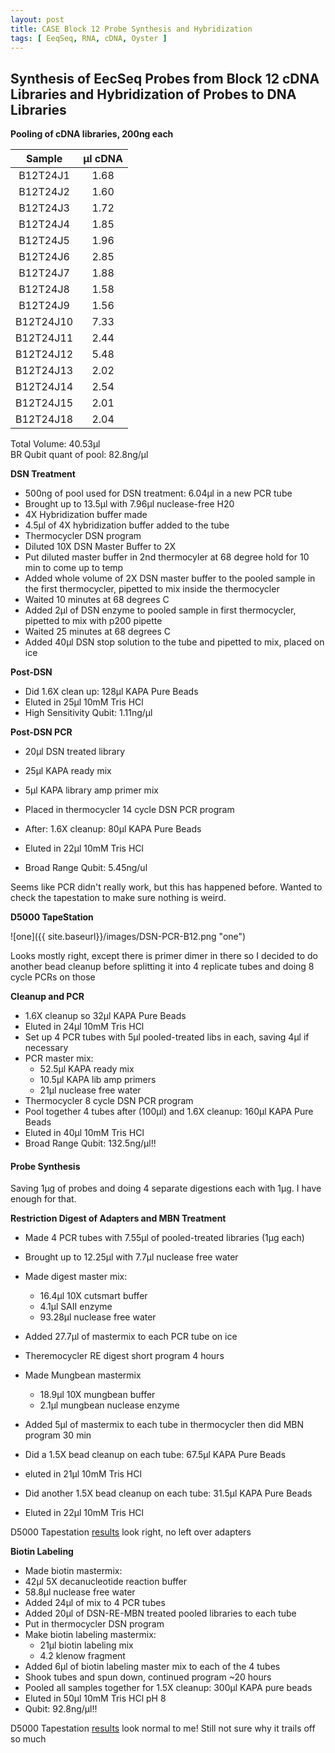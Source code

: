 ```yaml
---
layout: post
title: CASE Block 12 Probe Synthesis and Hybridization
tags: [ EeqSeq, RNA, cDNA, Oyster ]
---
```


## Synthesis of EecSeq Probes from Block 12 cDNA Libraries and Hybridization of Probes to DNA Libraries


**Pooling of cDNA libraries, 200ng each**

**Sample**|**μl cDNA**
:-----:|:-----:
B12T24J1|1.68
B12T24J2|1.60
B12T24J3|1.72
B12T24J4|1.85
B12T24J5|1.96
B12T24J6|2.85
B12T24J7|1.88
B12T24J8|1.58
B12T24J9|1.56
B12T24J10|7.33
B12T24J11|2.44
B12T24J12|5.48
B12T24J13|2.02
B12T24J14|2.54
B12T24J15|2.01
B12T24J18|2.04

Total Volume: 40.53μl  
BR Qubit quant of pool: 82.8ng/μl

**DSN Treatment**

- 500ng of pool used for DSN treatment: 6.04μl in a new PCR tube
- Brought up to 13.5μl with 7.96μl nuclease-free H20
- 4X Hybridization buffer made
- 4.5μl of 4X hybridization buffer added to the tube
- Thermocycler DSN program
- Diluted 10X DSN Master Buffer to 2X
- Put diluted master buffer in 2nd thermocyler at 68 degree hold for 10 min to come up to temp
- Added whole volume of 2X DSN master buffer to the pooled sample in the first thermocycler, pipetted to mix inside the thermocycler
- Waited 10 minutes at 68 degrees C
- Added 2μl of DSN enzyme to pooled sample in first thermocycler, pipetted to mix with p200 pipette
- Waited 25 minutes at 68 degrees C
- Added 40μl DSN stop solution to the tube and pipetted to mix, placed on ice

**Post-DSN**

- Did 1.6X clean up: 128μl KAPA Pure Beads
- Eluted in 25μl 10mM Tris HCl
- High Sensitivity Qubit: 1.11ng/μl

**Post-DSN PCR**

- 20μl DSN treated library
- 25μl KAPA ready mix
- 5μl KAPA library amp primer mix


- Placed in thermocycler 14 cycle DSN PCR program
- After: 1.6X cleanup: 80μl KAPA Pure Beads
- Eluted in 22μl 10mM Tris HCl
- Broad Range Qubit: 5.45ng/ul

Seems like PCR didn't really work, but this has happened before. Wanted to check the tapestation to make sure nothing is weird.

**D5000 TapeStation**

![one]({{ site.baseurl}}/images/DSN-PCR-B12.png "one")

Looks mostly right, except there is primer dimer in there so I decided to do another bead cleanup before splitting it into 4 replicate tubes and doing 8 cycle PCRs on those

**Cleanup and PCR**

- 1.6X cleanup so 32μl KAPA Pure Beads
- Eluted in 24μl 10mM Tris HCl
- Set up 4 PCR tubes with 5μl pooled-treated libs in each, saving 4μl if necessary
- PCR master mix:
  - 52.5μl KAPA ready mix
  - 10.5μl KAPA lib amp primers
  - 21μl nuclease free water
- Thermocycler 8 cycle DSN PCR program
- Pool together 4 tubes after (100μl) and 1.6X cleanup: 160μl KAPA Pure Beads
- Eluted in 40μl 10mM Tris HCl
- Broad Range Qubit: 132.5ng/μl!!


#### Probe Synthesis

Saving 1μg of probes and doing 4 separate digestions each with 1μg. I have enough for that.

 **Restriction Digest of Adapters and MBN Treatment**

 - Made 4 PCR tubes with 7.55μl of pooled-treated libraries (1μg each)
 - Brought up to 12.25μl with 7.7μl nuclease free water
 - Made digest master mix:
    - 16.4μl 10X cutsmart buffer
    - 4.1μl SAII enzyme
    - 93.28μl nuclease free water  

- Added 27.7μl of mastermix to each PCR tube on ice
- Theremocycler RE digest short program 4 hours
- Made Mungbean mastermix
  - 18.9μl 10X mungbean buffer
  - 2.1μl mungbean nuclease enzyme  
- Added 5μl of mastermix to each tube in thermocycler then did MBN program 30 min
- Did a 1.5X bead cleanup on each tube: 67.5μl KAPA Pure Beads
- eluted in 21μl 10mM Tris HCl
- Did another 1.5X bead cleanup on each tube: 31.5μl KAPA Pure Beads
- Eluted in 22μl 10mM Tris HCl

D5000 Tapestation [results](https://github.com/meschedl/MES_Puritz_Lab_Notebook/blob/master/tapetstations/post-DSN-RE-MBN.pdf) look right, no left over adapters

**Biotin Labeling**

- Made biotin mastermix:
 - 42μl 5X decanucleotide reaction buffer
 - 58.8μl nuclease free water
- Added 24μl of mix to 4 PCR tubes
- Added 20μl of DSN-RE-MBN treated pooled libraries to each tube
- Put in thermocycler DSN program
- Make biotin labeling mastermix:
  - 21μl biotin labeling mix
  - 4.2 klenow fragment
- Added 6μl of biotin labeling master mix to each of the 4 tubes
- Shook tubes and spun down, continued program ~20 hours
- Pooled all samples together for 1.5X cleanup: 300μl KAPA pure beads
- Eluted in 50μl 10mM Tris HCl pH 8
- Qubit: 92.8ng/μl!!

D5000 Tapestation [results](https://github.com/meschedl/MES_Puritz_Lab_Notebook/blob/master/tapetstations/biotinylated-probes.pdf) look normal to me! Still not sure why it trails off so much
